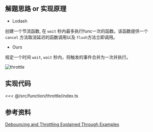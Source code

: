 ## 解题思路 or 实现原理

- Lodash

创建一个节流函数, 在 `wait` 秒内最多执行func一次的函数。该函数提供一个 `cancel` 方法取消延迟的函数调用以及 `flush`方法立即调用。

- Ours

规定一个时间 `wait`, `wait` 秒内，将触发的事件合并为一次并执行。

![throttle](~@images/src/function/throttle/images/throttle.png)

## 实现代码

<<< @/src/function/throttle/index.ts

## 参考资料

[Debouncing and Throttling Explained Through Examples](https://css-tricks.com/debouncing-throttling-explained-examples/)
